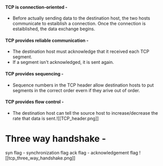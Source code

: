 #### TCP is connection-oriented -
- Before actually sending data to the destination host, the two hosts communicate to estaiblish a connection. Once the connection is estaiblished, the data exchange begins.

#### TCP provides reliable communication - 
- The destination host must acknowledge that it received each TCP segment.
- If a segment isn't acknowledged, it is sent again.

#### TCP provides sequencing - 
- Sequence numbers in the TCP header allow destination hosts to put segments in the correct order evern if they arive out of order.

#### TCP provides flow control - 
- The destination host can tell the source host to increase/decrease the rate that data is sent.![[TCP_header.png]]

# Three way handshake - 
syn flag - synchronization flag
ack flag - acknowledgement flag
![[tcp_three_way_handshake.png]]